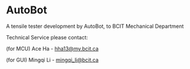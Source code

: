 # AutoBot
A tensile tester development by AutoBot, to BCIT Mechanical Department

Technical Service please contact:

(for MCU) Ace Ha - hha13@my.bcit.ca

(for GUI) Mingqi Li - mingqi_li@bcit.ca
